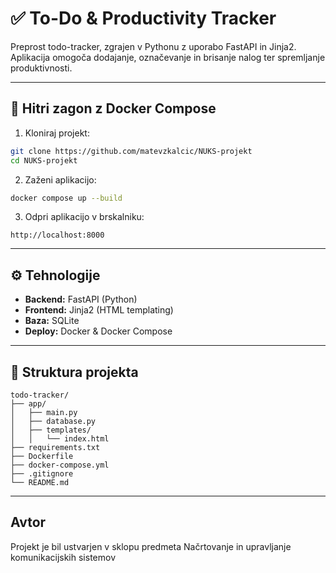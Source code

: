 # ✅ To-Do & Productivity Tracker

Preprost todo-tracker, zgrajen v Pythonu z uporabo FastAPI in Jinja2.  
Aplikacija omogoča dodajanje, označevanje in brisanje nalog ter spremljanje produktivnosti.

---

## 🚀 Hitri zagon z Docker Compose

1. Kloniraj projekt:

```bash
git clone https://github.com/matevzkalcic/NUKS-projekt
cd NUKS-projekt
```

2. Zaženi aplikacijo:

```bash
docker compose up --build
```

3. Odpri aplikacijo v brskalniku:

```
http://localhost:8000
```

---

## ⚙️ Tehnologije

- **Backend:** FastAPI (Python)
- **Frontend:** Jinja2 (HTML templating)
- **Baza:** SQLite
- **Deploy:** Docker & Docker Compose

---

## 📂 Struktura projekta

```
todo-tracker/
├── app/
│   ├── main.py
│   ├── database.py
│   ├── templates/
│   │   └── index.html
├── requirements.txt
├── Dockerfile
├── docker-compose.yml
├── .gitignore
└── README.md
```

---


## Avtor

Projekt je bil ustvarjen v sklopu predmeta Načrtovanje in upravljanje komunikacijskih sistemov